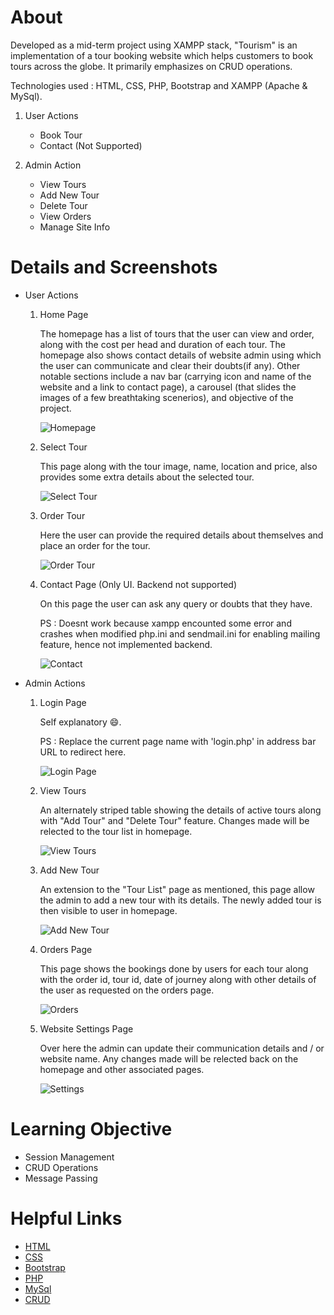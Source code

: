 # About

Developed as a mid-term project using XAMPP stack, "Tourism" is an implementation of a tour booking website which helps customers to book tours across the globe. It primarily emphasizes on CRUD operations.

Technologies used : HTML, CSS, PHP, Bootstrap and XAMPP (Apache & MySql).

1. User Actions
      * Book Tour
      * Contact (Not Supported)

2. Admin Action
      * View Tours
      * Add New Tour
      * Delete Tour
      * View Orders
      * Manage Site Info

# Details and Screenshots
   * User Actions
     1. Home Page
      
        The homepage has a list of tours that the user can view and order, along with the cost per head and duration of each tour. The homepage also shows contact details of website admin using which the user can communicate and clear their doubts(if any). Other notable sections include a nav bar (carrying icon and name of the website and a link to contact page), a carousel (that slides the images of a few breathtaking scenerios), and objective of the project.

        ![Homepage](screenshots/0.jpeg)

     2. Select Tour

        This page along with the tour image, name, location and price, also provides some extra details about the selected tour.

        ![Select Tour](screenshots/1.jpeg)

     3. Order Tour
      
        Here the user can provide the required details about themselves and place an order for the tour.

        ![Order Tour](screenshots/2.jpeg)

     4. Contact Page (Only UI. Backend not supported)

        On this page the user can ask any query or doubts that they have.

        PS : Doesnt work because xampp encounted some error and crashes when modified php.ini and sendmail.ini for enabling mailing feature, hence not implemented backend.

        ![Contact](screenshots/3.jpeg)
  
   * Admin Actions
     1. Login Page
        
        Self explanatory 😄.

        PS : Replace the current page name with 'login.php' in address bar URL to redirect here.

        ![Login Page](screenshots/4.jpeg)

     2. View Tours

        An alternately striped table showing the details of active tours along with "Add Tour" and "Delete Tour" feature. Changes made will be relected to the tour list in homepage.

        ![View Tours](screenshots/5.jpeg)

     3. Add New Tour

        An extension to the "Tour List" page as mentioned, this page allow the admin to add a new tour with its details. The newly added tour is then visible to user in homepage.

        ![Add New Tour](screenshots/6.jpeg)

     4. Orders Page

        This page shows the bookings done by users for each tour along with the order id, tour id, date of journey along with other details of the user as requested on the orders page.

        ![Orders](screenshots/7.jpeg)

     5. Website Settings Page

        Over here the admin can update their communication details and / or website name. Any changes made will be relected back on the homepage and other associated pages.

        ![Settings](screenshots/8.jpeg)

#  Learning Objective

* Session Management
* CRUD Operations
* Message Passing

# Helpful Links

* [HTML](https://en.wikipedia.org/wiki/HTML)
* [CSS](https://en.wikipedia.org/wiki/CSS)
* [Bootstrap](https://getbootstrap.com/docs/5.1/getting-started/introduction/)
* [PHP](https://www.w3schools.com/php/)
* [MySql](https://www.w3schools.com/mysql/default.asp)
* [CRUD](https://docs.microsoft.com/en-us/iis-administration/api/crud)
